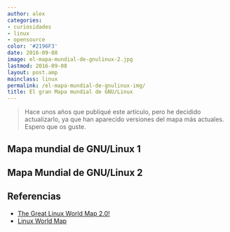 ```yaml
---
author: alex
categories:
- curiosidades
- linux
- opensource
color: '#2196F3'
date: 2016-09-08
image: el-mapa-mundial-de-gnulinux-2.jpg
lastmod: 2016-09-08
layout: post.amp
mainclass: linux
permalink: /el-mapa-mundial-de-gnulinux-img/
title: El gran Mapa mundial de GNU/Linux
---
```


> Hace unos años que publiqué este artículo, pero he decidido actualizarlo, ya que han aparecido versiones del mapa más actuales. Espero que os guste.



## Mapa mundial de GNU/Linux 1

<figure>
    <a href="/img/el-mapa-mundial-de-gnulinux-full.png"><amp-img layout="responsive" src="/img/el-mapa-mundial-de-gnulinux-1.jpg" alt="{{ title }}" title="{{ title }}" width="680" height="383"></amp-img></a>
</figure>

<!--more--><!--ad-->

## Mapa Mundial de GNU/Linux 2

<figure>
    <a href="/img/el-mapa-mundial-de-gnulinux-2-full.jpg"><amp-img layout="responsive" src="/img/el-mapa-mundial-de-gnulinux-2.jpg" alt="{{ title }}" title="{{ title }}" width="800" height="477"></amp-img></a>
</figure>

## Referencias

- [The Great Linux World Map 2.0!][1]
- [Linux World Map](https://www.reddit.com/r/linuxmasterrace/comments/3lxrv0/linux_world_map/ "Just Linux Things in Reddit")

 [1]: http://www.dedoimedo.com/computers/linux-world-map-reloaded.html
